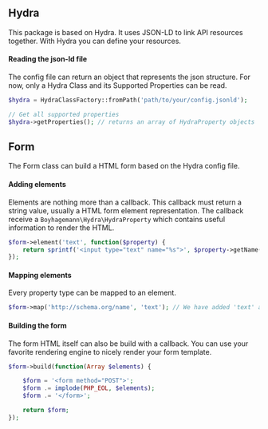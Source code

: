 ## Hydra

This package is based on Hydra.
It uses JSON-LD to link API resources together.
With Hydra you can define your resources.

#### Reading the json-ld file
The config file can return an object that represents the json structure.
For now, only a Hydra Class and its Supported Properties can be read.

```php
$hydra = HydraClassFactory::fromPath('path/to/your/config.jsonld');

// Get all supported properties
$hydra->getProperties(); // returns an array of HydraProperty objects
```


## Form
The Form class can build a HTML form based on the Hydra config file.

#### Adding elements
Elements are nothing more than a callback.
This callback must return a string value, usually a HTML form element representation.
The callback receive a `Boyhagemann\Hydra\HydraProperty` which contains useful information to render the HTML.
```php
$form->element('text', function($property) {
	return sprintf('<input type="text" name="%s">', $property->getName());
});
```

#### Mapping elements
Every property type can be mapped to an element.
```php
$form->map('http://schema.org/name', 'text'); // We have added 'text' as an element earlier.
```

#### Building the form
The form HTML itself can also be build with a callback.
You can use your favorite rendering engine to nicely render your form template.
```php
$form->build(function(Array $elements) {

	$form = '<form method="POST">';
	$form .= implode(PHP_EOL, $elements);
	$form .= '</form>';

	return $form;
});
```